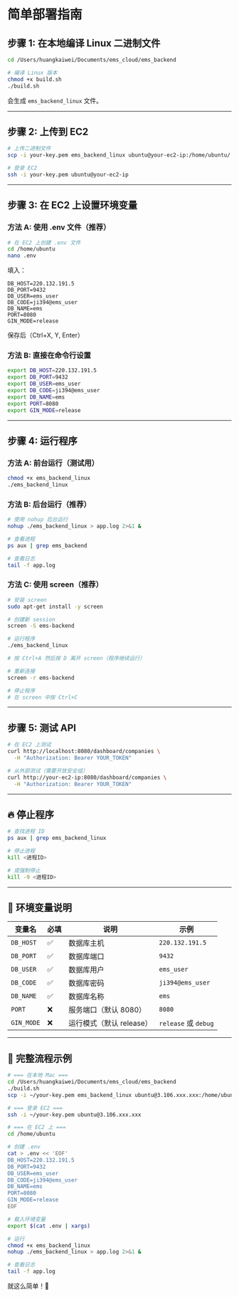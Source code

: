 # 简单部署指南

## 步骤 1: 在本地编译 Linux 二进制文件

```bash
cd /Users/huangkaiwei/Documents/ems_cloud/ems_backend

# 编译 Linux 版本
chmod +x build.sh
./build.sh
```

会生成 `ems_backend_linux` 文件。

---

## 步骤 2: 上传到 EC2

```bash
# 上传二进制文件
scp -i your-key.pem ems_backend_linux ubuntu@your-ec2-ip:/home/ubuntu/

# 登录 EC2
ssh -i your-key.pem ubuntu@your-ec2-ip
```

---

## 步骤 3: 在 EC2 上设置环境变量

### 方法 A: 使用 .env 文件（推荐）

```bash
# 在 EC2 上创建 .env 文件
cd /home/ubuntu
nano .env
```

填入：
```env
DB_HOST=220.132.191.5
DB_PORT=9432
DB_USER=ems_user
DB_CODE=ji394@ems_user
DB_NAME=ems
PORT=8080
GIN_MODE=release
```

保存后（Ctrl+X, Y, Enter）

### 方法 B: 直接在命令行设置

```bash
export DB_HOST=220.132.191.5
export DB_PORT=9432
export DB_USER=ems_user
export DB_CODE=ji394@ems_user
export DB_NAME=ems
export PORT=8080
export GIN_MODE=release
```

---

## 步骤 4: 运行程序

### 方法 A: 前台运行（测试用）

```bash
chmod +x ems_backend_linux
./ems_backend_linux
```

### 方法 B: 后台运行（推荐）

```bash
# 使用 nohup 后台运行
nohup ./ems_backend_linux > app.log 2>&1 &

# 查看进程
ps aux | grep ems_backend

# 查看日志
tail -f app.log
```

### 方法 C: 使用 screen（推荐）

```bash
# 安装 screen
sudo apt-get install -y screen

# 创建新 session
screen -S ems-backend

# 运行程序
./ems_backend_linux

# 按 Ctrl+A 然后按 D 离开 screen（程序继续运行）

# 重新连接
screen -r ems-backend

# 停止程序
# 在 screen 中按 Ctrl+C
```

---

## 步骤 5: 测试 API

```bash
# 在 EC2 上测试
curl http://localhost:8080/dashboard/companies \
  -H "Authorization: Bearer YOUR_TOKEN"

# 从外部测试（需要开放安全组）
curl http://your-ec2-ip:8080/dashboard/companies \
  -H "Authorization: Bearer YOUR_TOKEN"
```

---

## 🔥 停止程序

```bash
# 查找进程 ID
ps aux | grep ems_backend_linux

# 停止进程
kill <进程ID>

# 或强制停止
kill -9 <进程ID>
```

---

## 📝 环境变量说明

| 变量名 | 必填 | 说明 | 示例 |
|--------|------|------|------|
| `DB_HOST` | ✅ | 数据库主机 | `220.132.191.5` |
| `DB_PORT` | ✅ | 数据库端口 | `9432` |
| `DB_USER` | ✅ | 数据库用户 | `ems_user` |
| `DB_CODE` | ✅ | 数据库密码 | `ji394@ems_user` |
| `DB_NAME` | ✅ | 数据库名称 | `ems` |
| `PORT` | ❌ | 服务端口（默认 8080） | `8080` |
| `GIN_MODE` | ❌ | 运行模式（默认 release） | `release` 或 `debug` |

---

## 🎯 完整流程示例

```bash
# === 在本地 Mac ===
cd /Users/huangkaiwei/Documents/ems_cloud/ems_backend
./build.sh
scp -i ~/your-key.pem ems_backend_linux ubuntu@3.106.xxx.xxx:/home/ubuntu/

# === 登录 EC2 ===
ssh -i ~/your-key.pem ubuntu@3.106.xxx.xxx

# === 在 EC2 上 ===
cd /home/ubuntu

# 创建 .env
cat > .env << 'EOF'
DB_HOST=220.132.191.5
DB_PORT=9432
DB_USER=ems_user
DB_CODE=ji394@ems_user
DB_NAME=ems
PORT=8080
GIN_MODE=release
EOF

# 载入环境变量
export $(cat .env | xargs)

# 运行
chmod +x ems_backend_linux
nohup ./ems_backend_linux > app.log 2>&1 &

# 查看日志
tail -f app.log
```

就这么简单！🚀

